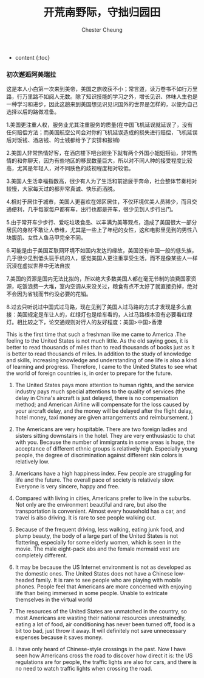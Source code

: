 ﻿---
layout: post
title:  "开荒南野际，守拙归园田"
categories: thinking
tags: thinking America
author: Chester Cheung
---

* content
{:toc}


### 初次邂逅阿美瑞拉

这是本人小白第一次来到美帝，美国之旅收获不小；常言道，读万卷书不如行万里路，行万里路不如阅人无数。除了知识技能的学习之外，增长见识、体味人生也是一种学习和进步，因此这趟来到美国想见识见识国外的世界是怎样的，以便为自己选择以后的路做准备。





1.美国更注重人权，服务业尤其注重服务的质量(在中国飞机延误就延误了，没有任何赔偿方法；而美国航空公司会对你的飞机延误造成的损失进行赔偿，飞机延误后对饭钱、酒店钱、的士钱都给予了安排和报销)

2.美国人非常热情好客，在酒店楼下吧台刚坐下就有两个外国小姐姐搭讪，非常热情的和你聊天，因为有些地区的移民数量巨大，所以对不同人种的接受程度比较高，尤其是年轻人，对不同肤色的歧视程度相对较低。

3.美国人生活幸福指数高，很少有人为了生活和前途疲于奔命，社会整体节奏相对较慢，大家每天过的都非常真诚、快乐而洒脱。

4.相对于居住于城市，美国人更喜欢在郊区居住，不仅环境优美人员稀少，而且交通便利，几乎每家每户都有车，出行也都是开车，很少见到人步行出门。

5.由于常开车少步行、爱吃垃圾食品、以丰满为美等观点，造成了美国很大一部分居民的身材不敢让人恭维，尤其是一些上了年纪的女性，这和电影里见到的男性八块腹肌、女性人鱼马甲完全不同。

6.可能是由于美国互联网环境不如国内发达的缘故，美国没有中国一般的低头族，几乎很少见到低头玩手机的人，感觉美国人更注重享受生活，而不是像某些人一样沉浸在虚拟世界中无法自拔

7.美国的资源是国内无法比拟的，所以绝大多数美国人都在毫无节制的浪费国家资源，吃饭浪费一大堆，室内空调从来没关过，粮食有点不太好了就直接扔掉，绝对不会因为省钱而节约没必要的花销。

8.过去只听说过中国式过马路，现在见到了美国人过马路的方式才发现是多么直接：美国规定是车让人的，红绿灯也是给车看的，人过马路根本没有必要看红绿灯。相比较之下，论交通规则对行人的友好程度：美国>中国>香港

This is the first time that such a freshman like me came to America .The feeling to the United States is not much little. As the old saying goes, it is better to read thousands of miles than to read thousands of books just as It is better to read thousands of miles. In addition to the study of knowledge and skills, increasing knowledge and understanding of one life is also a kind of learning and progress. Therefore, I came to the United States to see what the world of foreign countries is, in order to prepare for the future.

1. The United States pays more attention to human rights, and the service industry pays much special attentions to the quality of services (the delay in China's aircraft is just delayed, there is no compensation method; and American Airline will compensate for the loss caused by your aircraft delay, and the money will be delayed after the flight delay, hotel money, taxi money are given arrangements and reimbursement. )

2. The Americans are very hospitable. There are two foreign ladies and sisters sitting downstairs in the hotel. They are very enthusiastic to chat with you. Because the number of immigrants in some areas is huge, the acceptance of different ethnic groups is relatively high. Especially young people, the degree of discrimination against different skin colors is relatively low.

3. Americans have a high happiness index. Few people are struggling for life and the future. The overall pace of society is relatively slow. Everyone is very sincere, happy and free.

4. Compared with living in cities, Americans prefer to live in the suburbs. Not only are the environment beautiful and rare, but also the transportation is convenient. Almost every household has a car, and travel is also driving. It is rare to see people walking out.

5. Because of the frequent driving, less walking, eating junk food, and plump beauty, the body of a large part of the United States is not flattering, especially for some elderly women, which is seen in the movie. The male eight-pack abs and the female mermaid vest are completely different.

6. It may be because the US Internet environment is not as developed as the domestic ones. The United States does not have a Chinese low-headed family. It is rare to see people who are playing with mobile phones. People feel that Americans are more concerned with enjoying life than being immersed in some people. Unable to extricate themselves in the virtual world

7. The resources of the United States are unmatched in the country, so most Americans are wasting their national resources unrestrainedly, eating a lot of food, air conditioning has never been turned off, food is a bit too bad, just throw it away. It will definitely not save unnecessary expenses because it saves money.

8. I have only heard of Chinese-style crossings in the past. Now I have seen how Americans cross the road to discover how direct it is: the US regulations are for people, the traffic lights are also for cars, and there is no need to watch traffic lights when crossing the road. 